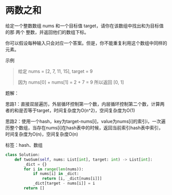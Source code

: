 # 两数之和

给定一个整数数组 nums 和一个目标值 target，请你在该数组中找出和为目标值的那 两个 整数，并返回他们的数组下标。

你可以假设每种输入只会对应一个答案。但是，你不能重复利用这个数组中同样的元素。

示例

>给定 nums = [2, 7, 11, 15], target = 9
>
>因为 nums[0] + nums[1] = 2 + 7 = 9
>所以返回 [0, 1]

题解：

思路1：直接双层遍历，外层循环控制第一个数，内层循环控制第二个数，计算两者的和是否等于target，时间复杂度为O(n^2)，空间复杂度为O(1)

思路2：使用一个hash，key为target-nums[i]，value为nums[i]的索引i，一次遍历整个数组，当存在nums[i]在hash表中的时候，返回当前索引hash表中索引，时间复杂度为O(n)，空间复杂度O(n)

标签：hash、数组

```python
class Solution:
    def twoSum(self, nums: List[int], target: int) -> List[int]:
        _dict = {}
        for i in range(len(nums)):
            if nums[i] in _dict:
                return [i, _dict[nums[i]]]
            _dict[target - nums[i]] = i
        return []
```
